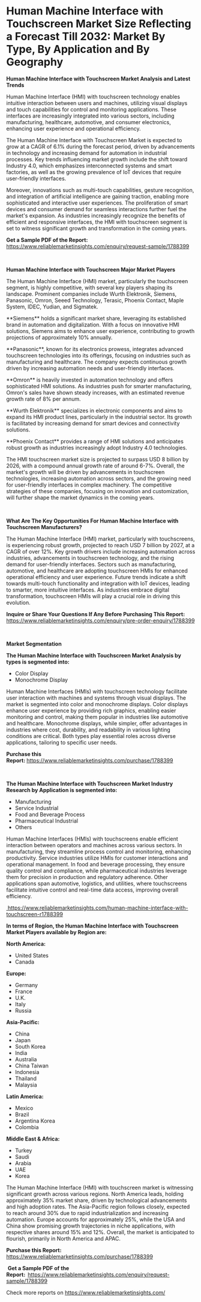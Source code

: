 <p><h1>Human Machine Interface with Touchscreen Market Size Reflecting a Forecast Till 2032: Market By Type, By Application and By Geography</h1></p><p><strong>Human Machine Interface with Touchscreen Market Analysis and Latest Trends</strong></p>
<p><p>Human Machine Interface (HMI) with touchscreen technology enables intuitive interaction between users and machines, utilizing visual displays and touch capabilities for control and monitoring applications. These interfaces are increasingly integrated into various sectors, including manufacturing, healthcare, automotive, and consumer electronics, enhancing user experience and operational efficiency.</p><p>The Human Machine Interface with Touchscreen Market is expected to grow at a CAGR of 6.1% during the forecast period, driven by advancements in technology and increasing demand for automation in industrial processes. Key trends influencing market growth include the shift toward Industry 4.0, which emphasizes interconnected systems and smart factories, as well as the growing prevalence of IoT devices that require user-friendly interfaces.</p><p>Moreover, innovations such as multi-touch capabilities, gesture recognition, and integration of artificial intelligence are gaining traction, enabling more sophisticated and interactive user experiences. The proliferation of smart devices and consumer demand for seamless interactions further fuel the market's expansion. As industries increasingly recognize the benefits of efficient and responsive interfaces, the HMI with touchscreen segment is set to witness significant growth and transformation in the coming years.</p></p>
<p><strong>Get a Sample PDF of the Report:&nbsp;</strong> <a href="https://www.reliablemarketinsights.com/enquiry/request-sample/1788399?utm_campaign=2183&utm_medium=2&utm_source=Github&utm_content=ia&utm_term=12042025&utm_id=human-machine-interface-with-touchscreen">https://www.reliablemarketinsights.com/enquiry/request-sample/1788399</a></p>
<p>&nbsp;</p>
<p><strong>Human Machine Interface with Touchscreen Major Market Players</strong></p>
<p><p>The Human Machine Interface (HMI) market, particularly the touchscreen segment, is highly competitive, with several key players shaping its landscape. Prominent companies include Wurth Elektronik, Siemens, Panasonic, Omron, Seeed Technology, Terasic, Phoenix Contact, Maple System, IDEC, Yudian, and Sigmatek.</p><p>**Siemens** holds a significant market share, leveraging its established brand in automation and digitalization. With a focus on innovative HMI solutions, Siemens aims to enhance user experience, contributing to growth projections of approximately 10% annually.</p><p>**Panasonic**, known for its electronics prowess, integrates advanced touchscreen technologies into its offerings, focusing on industries such as manufacturing and healthcare. The company expects continuous growth driven by increasing automation needs and user-friendly interfaces.</p><p>**Omron** is heavily invested in automation technology and offers sophisticated HMI solutions. As industries push for smarter manufacturing, Omron's sales have shown steady increases, with an estimated revenue growth rate of 8% per annum.</p><p>**Wurth Elektronik** specializes in electronic components and aims to expand its HMI product lines, particularly in the industrial sector. Its growth is facilitated by increasing demand for smart devices and connectivity solutions.</p><p>**Phoenix Contact** provides a range of HMI solutions and anticipates robust growth as industries increasingly adopt Industry 4.0 technologies.</p><p>The HMI touchscreen market size is projected to surpass USD 8 billion by 2026, with a compound annual growth rate of around 6-7%. Overall, the market's growth will be driven by advancements in touchscreen technologies, increasing automation across sectors, and the growing need for user-friendly interfaces in complex machinery. The competitive strategies of these companies, focusing on innovation and customization, will further shape the market dynamics in the coming years.</p></p>
<p>&nbsp;</p>
<p><strong>What Are The Key Opportunities For Human Machine Interface with Touchscreen Manufacturers?</strong></p>
<p><p>The Human Machine Interface (HMI) market, particularly with touchscreens, is experiencing robust growth, projected to reach USD 7 billion by 2027, at a CAGR of over 12%. Key growth drivers include increasing automation across industries, advancements in touchscreen technology, and the rising demand for user-friendly interfaces. Sectors such as manufacturing, automotive, and healthcare are adopting touchscreen HMIs for enhanced operational efficiency and user experience. Future trends indicate a shift towards multi-touch functionality and integration with IoT devices, leading to smarter, more intuitive interfaces. As industries embrace digital transformation, touchscreen HMIs will play a crucial role in driving this evolution.</p></p>
<p><strong>Inquire or Share Your Questions If Any Before Purchasing This Report:</strong> <a href="https://www.reliablemarketinsights.com/enquiry/pre-order-enquiry/1788399?utm_campaign=2183&utm_medium=2&utm_source=Github&utm_content=ia&utm_term=12042025&utm_id=human-machine-interface-with-touchscreen">https://www.reliablemarketinsights.com/enquiry/pre-order-enquiry/1788399</a></p>
<p>&nbsp;</p>
<p><strong>Market Segmentation</strong></p>
<p><strong>The Human Machine Interface with Touchscreen Market Analysis by types is segmented into:</strong></p>
<p><ul><li>Color Display</li><li>Monochrome Display</li></ul></p>
<p><p>Human Machine Interfaces (HMIs) with touchscreen technology facilitate user interaction with machines and systems through visual displays. The market is segmented into color and monochrome displays. Color displays enhance user experience by providing rich graphics, enabling easier monitoring and control, making them popular in industries like automotive and healthcare. Monochrome displays, while simpler, offer advantages in industries where cost, durability, and readability in various lighting conditions are critical. Both types play essential roles across diverse applications, tailoring to specific user needs.</p></p>
<p><strong>Purchase this Report:&nbsp;</strong><a href="https://www.reliablemarketinsights.com/purchase/1788399?utm_campaign=2183&utm_medium=2&utm_source=Github&utm_content=ia&utm_term=12042025&utm_id=human-machine-interface-with-touchscreen">https://www.reliablemarketinsights.com/purchase/1788399</a></p>
<p>&nbsp;</p>
<p><strong>The Human Machine Interface with Touchscreen Market Industry Research by Application is segmented into:</strong></p>
<p><ul><li>Manufacturing</li><li>Service Industrial</li><li>Food and Beverage Process</li><li>Pharmaceutical Industrial</li><li>Others</li></ul></p>
<p><p>Human Machine Interfaces (HMIs) with touchscreens enable efficient interaction between operators and machines across various sectors. In manufacturing, they streamline process control and monitoring, enhancing productivity. Service industries utilize HMIs for customer interactions and operational management. In food and beverage processing, they ensure quality control and compliance, while pharmaceutical industries leverage them for precision in production and regulatory adherence. Other applications span automotive, logistics, and utilities, where touchscreens facilitate intuitive control and real-time data access, improving overall efficiency.</p></p>
<p><a href="https://www.reliablemarketinsights.com/human-machine-interface-with-touchscreen-r1788399?utm_campaign=2183&utm_medium=2&utm_source=Github&utm_content=ia&utm_term=12042025&utm_id=human-machine-interface-with-touchscreen">&nbsp;https://www.reliablemarketinsights.com/human-machine-interface-with-touchscreen-r1788399</a></p>
<p><strong>In terms of Region, the Human Machine Interface with Touchscreen Market Players available by Region are:</strong></p>
<p>
    <p> <strong> North America: </strong>
        <ul>
            <li>United States</li>
            <li>Canada</li>
        </ul>
        </p> 
    <p> <strong> Europe: </strong>
        <ul>
            <li>Germany</li>
            <li>France</li>
            <li>U.K.</li>
            <li>Italy</li>
            <li>Russia</li>
        </ul>
        </p> 
    <p> <strong> Asia-Pacific: </strong>
        <ul>
            <li>China</li>
            <li>Japan</li>
            <li>South Korea</li>
            <li>India</li>
            <li>Australia</li>
            <li>China Taiwan</li>
            <li>Indonesia</li>
            <li>Thailand</li>
            <li>Malaysia</li>
        </ul>
        </p> 
    <p> <strong> Latin America: </strong>
        <ul>
            <li>Mexico</li>
            <li>Brazil</li>
            <li>Argentina Korea</li>
            <li>Colombia</li>
        </ul>
        </p> 
    <p> <strong> Middle East & Africa: </strong>
        <ul>
            <li>Turkey</li>
            <li>Saudi</li>
            <li>Arabia</li>
            <li>UAE</li>
            <li>Korea</li>
        </ul>
    </p>
    </p>
<p><p>The Human Machine Interface (HMI) with touchscreen market is witnessing significant growth across various regions. North America leads, holding approximately 35% market share, driven by technological advancements and high adoption rates. The Asia-Pacific region follows closely, expected to reach around 30% due to rapid industrialization and increasing automation. Europe accounts for approximately 25%, while the USA and China show promising growth trajectories in niche applications, with respective shares around 15% and 12%. Overall, the market is anticipated to flourish, primarily in North America and APAC.</p></p>
<p><strong>Purchase this Report: </strong><a href="https://www.reliablemarketinsights.com/purchase/1788399?utm_campaign=2183&utm_medium=2&utm_source=Github&utm_content=ia&utm_term=12042025&utm_id=human-machine-interface-with-touchscreen">https://www.reliablemarketinsights.com/purchase/1788399</a></p>
<p>&nbsp;<strong>Get a Sample PDF of the Report:&nbsp;&nbsp;</strong><a href="https://www.reliablemarketinsights.com/enquiry/request-sample/1788399?utm_campaign=2183&utm_medium=2&utm_source=Github&utm_content=ia&utm_term=12042025&utm_id=human-machine-interface-with-touchscreen">https://www.reliablemarketinsights.com/enquiry/request-sample/1788399</a></p>
<p><strong></strong></p>
<p>Check more reports on <a href="https://www.reliablemarketinsights.com/?utm_campaign=2183&utm_medium=2&utm_source=Github&utm_content=ia&utm_term=12042025&utm_id=human-machine-interface-with-touchscreen">https://www.reliablemarketinsights.com/</a></p>